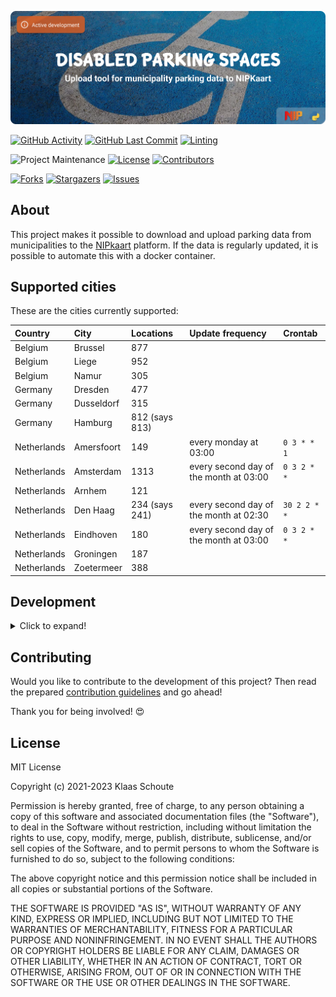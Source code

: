 <!--
*** To avoid retyping too much info. Do a search and replace for the following:
*** github_username, repo_name
-->

<!-- Banner -->
![alt Banner of the disabled parking project](assets/banner_disabled_parking.png)

<!-- PROJECT SHIELDS -->
[![GitHub Activity][commits-shield]][commits]
[![GitHub Last Commit][last-commit-shield]][commits]
[![Linting][linting-shield]][linting-url]

![Project Maintenance][maintenance-shield]
[![License][license-shield]](LICENSE.md)
[![Contributors][contributors-shield]][contributors-url]

[![Forks][forks-shield]][forks-url]
[![Stargazers][stars-shield]][stars-url]
[![Issues][issues-shield]][issues-url]

## About

This project makes it possible to download and upload parking data from municipalities to the [NIPkaart][nipkaart] platform. If the data is regularly updated, it is possible to automate this with a docker container.

## Supported cities

These are the cities currently supported:

| Country | City | Locations | Update frequency | Crontab |
|:--------|:-----|:----------|:-----------------| :-------|
| Belgium | Brussel | 877 |  |
| Belgium | Liege | 952 |  |
| Belgium | Namur | 305 |  |
| Germany | Dresden | 477 |  |
| Germany | Dusseldorf | 315 |  |
| Germany | Hamburg | 812 (says 813) |  |
| Netherlands | Amersfoort | 149 | every monday at 03:00 | `0 3 * * 1` |
| Netherlands | Amsterdam | 1313 | every second day of the month at 03:00 | `0 3 2 * *` |
| Netherlands | Arnhem | 121 |  |
| Netherlands | Den Haag | 234 (says 241) | every second day of the month at 02:30 | `30 2 2 * *` |
| Netherlands | Eindhoven | 180 | every second day of the month at 03:00 | `0 3 2 * *` |
| Netherlands | Groningen | 187 |  |
| Netherlands | Zoetermeer | 388 |  |


## Development
<details>
  <summary>Click to expand!</summary>

1. Create a `.env` file
```bash
cp .env.example .env
```
2. Fillout the database credentials and which city you want to upload
3. Create your virtual environment
```bash
python3 -m venv venv
source venv/bin/activate
```
4. Install dependencies
```bash
pip install -r requirements.txt
```

### Build image

```bash
docker build -t parking-[CITY] .
```

### Run the image

```bash
docker run parking-[CITY] -d --restart on-failure --name nipkaart-parking-[CITY]
```

or

```bash
docker stack deploy -c deploy/[CITY].yml parking
```

### Use of pre-commit

This project provides the option to use pre-commit, so that each commit is checked for code review before being pushed through.

Within your virtual environment you can use this command to install it:

```bash
pre-commit install
```

If you want to perform a full check in the meantime:

```bash
pre-commit run --all-files
```

### Crontab

Certain datasets are regularly updated, so that we can update them automatically in the NIPKaart database.

`0 3 1 * *` = Run every first day of the month at 03:00<br>
`30 2 2 * *` = Run every second day of the month at 02:30<br>
`0 3 2 * *` = Run every second day of the month at 03:00<br>
`0 3 * * 1` = Run every monday at 03:00<br>
`30 2 * * 1` = Run every monday at 02:30<br>
`0 3 * * 2` = Run every thuesday at 03:00<br>
`*/2 * * * *` = Run every 2 minutes<br>

Crontab generator: https://crontab.guru

</details>

## Contributing

Would you like to contribute to the development of this project? Then read the prepared [contribution guidelines](CONTRIBUTING.md) and go ahead!

Thank you for being involved! :heart_eyes:

## License

MIT License

Copyright (c) 2021-2023 Klaas Schoute

Permission is hereby granted, free of charge, to any person obtaining a copy
of this software and associated documentation files (the "Software"), to deal
in the Software without restriction, including without limitation the rights
to use, copy, modify, merge, publish, distribute, sublicense, and/or sell
copies of the Software, and to permit persons to whom the Software is
furnished to do so, subject to the following conditions:

The above copyright notice and this permission notice shall be included in all
copies or substantial portions of the Software.

THE SOFTWARE IS PROVIDED "AS IS", WITHOUT WARRANTY OF ANY KIND, EXPRESS OR
IMPLIED, INCLUDING BUT NOT LIMITED TO THE WARRANTIES OF MERCHANTABILITY,
FITNESS FOR A PARTICULAR PURPOSE AND NONINFRINGEMENT. IN NO EVENT SHALL THE
AUTHORS OR COPYRIGHT HOLDERS BE LIABLE FOR ANY CLAIM, DAMAGES OR OTHER
LIABILITY, WHETHER IN AN ACTION OF CONTRACT, TORT OR OTHERWISE, ARISING FROM,
OUT OF OR IN CONNECTION WITH THE SOFTWARE OR THE USE OR OTHER DEALINGS IN THE
SOFTWARE.

[nipkaart]: https://nipkaart.nl

<!-- MARKDOWN LINKS & IMAGES -->
[maintenance-shield]: https://img.shields.io/maintenance/yes/2023.svg
[contributors-shield]: https://img.shields.io/github/contributors/nipkaart/disabled-parking.svg
[contributors-url]: https://github.com/nipkaart/disabled-parking/graphs/contributors
[forks-shield]: https://img.shields.io/github/forks/nipkaart/disabled-parking.svg
[forks-url]: https://github.com/nipkaart/disabled-parking/network/members
[stars-shield]: https://img.shields.io/github/stars/nipkaart/disabled-parking.svg
[stars-url]: https://github.com/nipkaart/disabled-parking/stargazers
[issues-shield]: https://img.shields.io/github/issues/nipkaart/disabled-parking.svg
[issues-url]: https://github.com/nipkaart/disabled-parking/issues
[license-shield]: https://img.shields.io/github/license/nipkaart/disabled-parking.svg
[commits-shield]: https://img.shields.io/github/commit-activity/y/nipkaart/disabled-parking.svg
[commits]: https://github.com/nipkaart/disabled-parking/commits/main
[last-commit-shield]: https://img.shields.io/github/last-commit/nipkaart/disabled-parking.svg
[linting-shield]: https://github.com/nipkaart/disabled-parking/actions/workflows/linting.yml/badge.svg
[linting-url]: https://github.com/nipkaart/disabled-parking/actions/workflows/linting.yml

